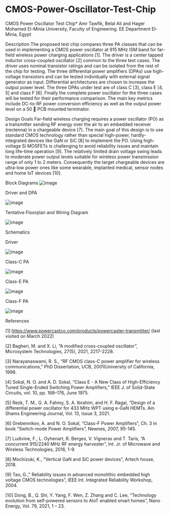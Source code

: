 # CMOS-Power-Oscillator-Test-Chip
CMOS Power Oscillator Test Chip*
Amr Tawfik, Belal Ali and Hager Mohamed
El-Minia University, Faculty of Engineering. EE Department
El-Minia, Egypt


Description
The proposed test chip compares three PA classes that can be used in implementing a CMOS power oscillator at 915 MHz ISM band for far-field wireless power charging applications [1]. The driver is a  center tapped inductor cross-coupled oscillator [2] common to the three test cases. The driver uses nominal transistor ratings and can be isolated from the rest of the chip for testing. The three differential power amplifiers (DPAs) use high-voltage transistors and can be tested individually with external signal generator as input. Differential architectures are chosen to increase the output power level. The three DPAs under test are of class C [3], class E [4, 5] and class F [6]. Finally the complete power oscillator for the three cases will be tested for their performance comparison. The main key metrics include DC-to-RF power conversion efficiency as well as the output power level on a 50  PCB mounted terminator. 


Design Goals
Far-field wireless charging requires a power oscillator (PO) as a transmitter sending RF energy over the air to an embedded receiver (rectenna) in a chargeable device [7]. The main goal of this design is to use standard CMOS technology rather than special high-power, hardly-integrated devices like GaN or SiC [8] to implement the PO. Using high-voltage Si MOSFETs is challenging to avoid reliability issues and maintain long life-time operation [9]. The relatively limited drain voltage swing leads to moderate power output levels suitable for wireless power transmission range of only 1 to 2 meters. Consequently the target chargeable devices are ultra-low power ones like some wearable, implanted medical, sensor nodes and home IoT devices [10].



Block Diagrams
![image](https://user-images.githubusercontent.com/102924726/165120442-8f6abe10-d708-482e-86d1-345525e285df.png)

Driver and DPA
 
![image](https://user-images.githubusercontent.com/102924726/165120556-6ff02a4c-454d-40f5-8583-d7aa11943886.png)



Tentative Floorplan and Wiring Diagram

![image](https://user-images.githubusercontent.com/102924726/165120859-af077f53-6029-413b-a1fd-a0fdf6373870.png)

                           
Schematics


Driver



![image](https://user-images.githubusercontent.com/102924726/165120919-e4920358-a9c2-4734-8a05-30a569c9f612.png)





Class-C PA


![image](https://user-images.githubusercontent.com/102924726/165121326-6f759a45-7234-462b-b301-c14aa5b073bf.png)
       
        
        

Class-E PA





![image](https://user-images.githubusercontent.com/102924726/165121087-bb2525bf-67bb-406e-aca6-2b54b20aa348.png)








Class-F PA




![image](https://user-images.githubusercontent.com/102924726/165121125-0a2fa173-6114-4d6d-847c-45ef340ae3c8.png)














References

[1]  https://www.powercastco.com/products/powercaster-transmitter/ (last visited on March 2022)

[2] Bagheri, M. and X. Li, “A modified cross-coupled oscillator”, Microsystem Technologies, 27(5), 2021, 2217-2228.‏

[3] Narayanaswami, R. S., “RF CMOS class-C power amplifier for wireless communications,” PhD Dissertation, UCB, 2001(University of California, 1998.

[4] Sokal, N. O. and A. D. Sokal, “Class E - A New Class of High-Efficiency Tuned  Single-Ended Switching Power Amplifiers,” IEEE J. of Solid-State Circuits, vol. 10,  pp. 168–176, June 1975.

[5] Rezk, T. M., G. A. Fahmy,  S. A. Ibrahim, and H. F. Ragai, “Design of a                                                    differential power oscillator for 433 MHz WPT using e-GaN HEMTs. Ain Shams Engineering Journal, Vol. 13, Issue 3, 2021. 

[6] Grebennikov, A. and N. O. Sokal, “Class-F Power Amplifiers”, Ch. 3 in book “Switch-mode Power Amplifiers”, Newnes, 2007, 95-145.

[7] Ludivine, F., L. Oyhenart, R. Berges, V. Vigneras and T. Taris, “A concurrent 
915/2240 MHz RF energy harvester”, Int. Jr. of Microwave and Wireless Technologies, 
2016, 1-9.

[8] Mochizuki, K., “Vertical GaN and SiC power devices”, Artech house, 2018.

[9] Tao, G.,” Reliability issues in advanced monolithic embedded high voltage CMOS technologies”, IEEE Int. Integrated Reliability Workshop, 2004.

[10] Dong, B., Q. Shi, Y. Yang, F. Wen, Z. Zhang and C. Lee, “Technology evolution from self-powered sensors to AIoT enabled smart homes”, Nano Energy, Vol. 79, 2021, 1 – 23.
